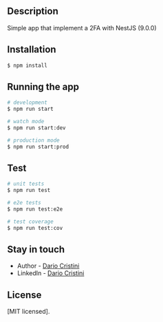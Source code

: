 ## Description

Simple app that implement a 2FA with NestJS (9.0.0)

## Installation

```bash
$ npm install
```

## Running the app

```bash
# development
$ npm run start

# watch mode
$ npm run start:dev

# production mode
$ npm run start:prod
```

## Test

```bash
# unit tests
$ npm run test

# e2e tests
$ npm run test:e2e

# test coverage
$ npm run test:cov
```

## Stay in touch

- Author - [Dario Cristini](dario.cristini@gmail.com)
- LinkedIn - [Dario Cristini](https://www.linkedin.com/in/dario-cristini/)

## License

[MIT licensed].
